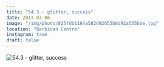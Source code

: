 ```yaml
---
title: "54.3 - glitter, success"
date: 2017-03-06
image: "/img/photo/825fdb1184a582d92653b6d92a555bbe.jpg"
location: "Barbican Centre"
instagram: true
draft: false
---
```


![54.3 - glitter, success](/img/photo/825fdb1184a582d92653b6d92a555bbe.jpg)
